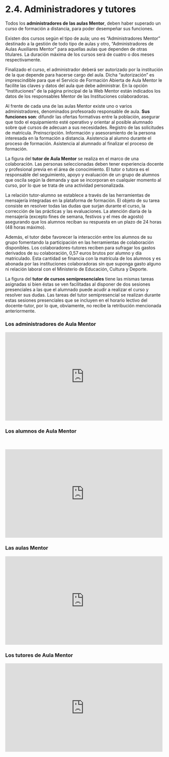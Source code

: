 
# 2.4. Administradores y tutores

Todos los **administradores de las aulas Mentor**, deben haber superado un curso de formación a distancia, para poder desempeñar sus funciones.

Existen dos cursos según el tipo de aula; uno es “Administradores Mentor” destinado a la gestión de todo tipo de aulas y otro, “Administradores de Aulas Auxiliares Mentor” para aquellas aulas que dependen de otras titulares. La duración máxima de los cursos será de cuatro o dos meses respectivamente.

Finalizado el curso, el administrador deberá ser autorizado por la institución de la que depende para hacerse cargo del aula. Dicha “autorización” es imprescindible para que el Servicio de Formación Abierta de Aula Mentor le facilite las claves y datos del aula que debe administrar. En la opción “Instituciones” de la página principal de la Web Mentor están indicados los datos de los responsables Mentor de las Instituciones colaboradoras.

Al frente de cada una de las aulas Mentor existe uno o varios administradores, denominados profesorado responsable de aula. **Sus funciones son**: difundir las ofertas formativas entre la población, asegurar que todo el equipamiento esté operativo y orientar al posible alumnado sobre qué cursos de adecuan a sus necesidades. Registro de las solicitudes de matrícula. Preinscripción. Información y asesoramiento de la persona interesada en la formación a distancia. Asistencia al alumno durante el proceso de formación. Asistencia al alumnado al finalizar el proceso de formación.

La figura del **tutor de Aula Mentor** se realiza en el marco de una colaboración. Las personas seleccionadas deben tener experiencia docente y profesional previa en el área de conocimiento. El tutor o tutora es el responsable del seguimiento, apoyo y evaluación de un grupo de alumnos que oscila según la demanda y que se incorporan en cualquier momento al curso, por lo que se trata de una actividad personalizada.

La relación tutor-alumno se establece a través de las herramientas de mensajería integradas en la plataforma de formación. El objeto de su tarea consiste en resolver todas las dudas que surjan durante el curso, la corrección de las prácticas y las evaluaciones. La atención diaria de la mensajería (excepto fines de semana, festivos y el mes de agosto) asegurando que los alumnos reciban su respuesta en un plazo de 24 horas (48 horas máximo). 

Además, el tutor debe favorecer la interacción entre los alumnos de su grupo fomentando la participación en las herramientas de colaboración disponibles. Los colaboradores-tutores reciben para sufragar los gastos derivados de su colaboración, 0,57 euros brutos por alumno y día matriculado. Esta cantidad se financia con la matrícula de los alumnos y es abonada por las instituciones colaboradoras sin que suponga gasto alguno ni relación laboral con el Ministerio de Educación, Cultura y Deporte.

La figura del **tutor de cursos semipresenciales** tiene las mismas tareas asignadas si bien éstas se ven facilitadas al disponer de dos sesiones presenciales a las que el alumnado puede acudir a realizar el curso y resolver sus dudas. Las tareas del tutor semipresencial se realizan durante estas sesiones presenciales que se incluyen en el horario lectivo del docente-tutor, por lo que, obviamente, no recibe la retribución mencionada anteriormente.

### Los administradores de Aula Mentor

<iframe frameborder="0" height="281" src="http://player.vimeo.com/video/43805552" width="500"></iframe>

### Los alumnos de Aula Mentor
 
<iframe frameborder="0" height="281" src="http://player.vimeo.com/video/43448090" width="500"></iframe>

### Las aulas Mentor

<iframe frameborder="0" height="281" src="http://player.vimeo.com/video/43102561" width="500"></iframe>

### Los tutores de Aula Mentor
<iframe frameborder="0" height="281" src="http://player.vimeo.com/video/44228875" width="500"></iframe>